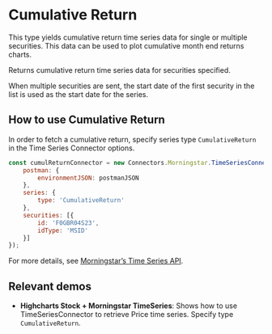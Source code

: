 # Cumulative Return

This type yields cumulative return time series data for single or 
multiple securities. This data can be used to plot cumulative month end 
returns charts.

Returns cumulative return time series data for securities specified.

When multiple securities are sent, the start date of the first security
in the list is used as the start date for the series.


## How to use Cumulative Return

In order to fetch a cumulative return, specify series type `CumulativeReturn` in 
the Time Series Connector options.

```js
const cumulReturnConnector = new Connectors.Morningstar.TimeSeriesConnector({
    postman: {
        environmentJSON: postmanJSON
    },
    series: {
        type: 'CumulativeReturn'
    },
    securities: [{
        id: 'F0GBR04S23',
        idType: 'MSID'
    }]
});
```

For more details, see [Morningstar’s Time Series API].

## Relevant demos

- **Highcharts Stock + Morningstar TimeSeries**: Shows how to use 
TimeSeriesConnector to retrieve Price time series. Specify type 
`CumulativeReturn`.

[Morningstar’s Time Series API]: https://developer.morningstar.com/direct-web-services/documentation/api-reference/time-series/cumulative-return